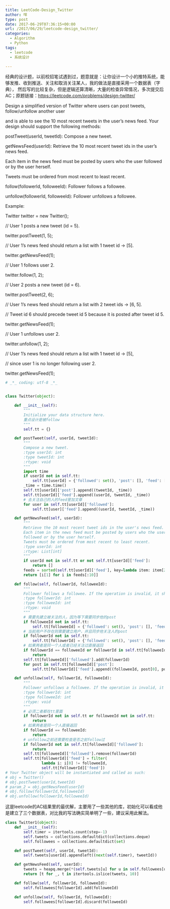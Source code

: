 ```yaml
---
title: LeetCode-Design_Twitter
author: 咩
type: post
date: 2017-06-29T07:36:15+00:00
url: /2017/06/29/leetcode-design_twitter/
categories:
  - Algorithm
  - Python
tags:
  - leetcode
  - 系统设计

---
```

经典的设计题，以前校招笔试遇到过，题意就是：让你设计一个小的推特系统，能够发推、收到推送、关注和取消关注某人，我的做法是直接采用一个数据表（字典）， 然后写的比较复杂，但是逻辑还算清晰，大量的检查异常情况，多次提交后AC；原题链接：<a href="https://leetcode.com/problems/design-twitter/" target="_blank">https://leetcode.com/problems/design-twitter/</a>

Design a simplified version of Twitter where users can post tweets, follow/unfollow another user
  
and is able to see the 10 most recent tweets in the user&#8217;s news feed. Your design should support the following methods:

postTweet(userId, tweetId): Compose a new tweet.
  
getNewsFeed(userId): Retrieve the 10 most recent tweet ids in the user&#8217;s news feed.
  
Each item in the news feed must be posted by users who the user followed or by the user herself.
  
Tweets must be ordered from most recent to least recent.
  
follow(followerId, followeeId): Follower follows a followee.
  
unfollow(followerId, followeeId): Follower unfollows a followee.
  
Example:

Twitter twitter = new Twitter();

// User 1 posts a new tweet (id = 5).
  
twitter.postTweet(1, 5);

// User 1&#8217;s news feed should return a list with 1 tweet id -> [5].
  
twitter.getNewsFeed(1);

// User 1 follows user 2.
  
twitter.follow(1, 2);

// User 2 posts a new tweet (id = 6).
  
twitter.postTweet(2, 6);

// User 1&#8217;s news feed should return a list with 2 tweet ids -> [6, 5].
  
// Tweet id 6 should precede tweet id 5 because it is posted after tweet id 5.
  
twitter.getNewsFeed(1);

// User 1 unfollows user 2.
  
twitter.unfollow(1, 2);

// User 1&#8217;s news feed should return a list with 1 tweet id -> [5],
  
// since user 1 is no longer following user 2.
  
twitter.getNewsFeed(1);

```python
# _*_ coding: utf-8 _*_


class Twitter(object):

    def __init__(self):
        """
        Initialize your data structure here.
        重点设计是被follow
        """
        self.tt = {}

    def postTweet(self, userId, tweetId):
        """
        Compose a new tweet.
        :type userId: int
        :type tweetId: int
        :rtype: void
        """
        import time
        if userId not in self.tt:
            self.tt[userId] = {'followed': set(), 'post': [], 'feed': []}
        _time = time.time()
        self.tt[userId]['post'].append((tweetId, _time))
        self.tt[userId]['feed'].append((userId, tweetId, _time))
        # 去关注自己的人的feed里加文章
        for user in self.tt[userId]['followed']:
            self.tt[user]['feed'].append((userId, tweetId, _time))

    def getNewsFeed(self, userId):
        """
        Retrieve the 10 most recent tweet ids in the user's news feed.
        Each item in the news feed must be posted by users who the user 
        followed or by the user herself.
        Tweets must be ordered from most recent to least recent.
        :type userId: int
        :rtype: List[int]
        """
        if userId not in self.tt or not self.tt[userId]['feed']:
            return []
        feeds = sorted(self.tt[userId]['feed'], key=lambda item: item[2], reverse=True)
        return [i[1] for i in feeds[:10]]

    def follow(self, followerId, followeeId):
        """
        Follower follows a followee. If the operation is invalid, it should be a no-op.
        :type followerId: int
        :type followeeId: int
        :rtype: void
        """
        # 需要先建立被关注的人，因为等下需要同步他的post
        if followeeId not in self.tt:
            self.tt[followeeId] = {'followed': set(), 'post': [], 'feed': []}
        # 当前用户不存在则需要建立用户，并且同步他关注人的post
        if followerId not in self.tt:
            self.tt[followerId] = {'followed': set(), 'post': [], 'feed': []}
        # 如果两者是同一个人或者已经关注过直接返回
        if followerId == followeeId or followerId in self.tt[followeeId]['followed']:
            return
        self.tt[followeeId]['followed'].add(followerId)
        for post in self.tt[followeeId]['post']:
            self.tt[followerId]['feed'].append((followeeId, post[0], post[1]))

    def unfollow(self, followerId, followeeId):
        """
        Follower unfollows a followee. If the operation is invalid, it should be a no-op.
        :type followerId: int
        :type followeeId: int
        :rtype: void
        """
        # 必须二者都在tt里面
        if followerId not in self.tt or followeeId not in self.tt:
            return
        # 如果两者是同一个人直接返回
        if followerId == followeeId:
            return
        # unfollow之前还需要检查是否之前follow过
        if followerId not in self.tt[followeeId]['followed']:
            return
        self.tt[followeeId]['followed'].remove(followerId)
        self.tt[followerId]['feed'] = filter(
                lambda i: i[0] != followeeId,
                self.tt[followerId]['feed'])
# Your Twitter object will be instantiated and called as such:
# obj = Twitter()
# obj.postTweet(userId,tweetId)
# param_2 = obj.getNewsFeed(userId)
# obj.follow(followerId,followeeId)
# obj.unfollow(followerId,followeeId)
```

这是leetcode的AC结果里的最优解，主要用了一些其他的库，初始化可以看成他是建立了三个数据表，对比我的写法确实简单明了一些，建议采用此解法。

```python
class Twitter1(object):
    def __init__(self):
        self.timer = itertools.count(step=-1)
        self.tweets = collections.defaultdict(collections.deque)
        self.followees = collections.defaultdict(set)

    def postTweet(self, userId, tweetId):
        self.tweets[userId].appendleft((next(self.timer), tweetId))

    def getNewsFeed(self, userId):
        tweets = heapq.merge(*(self.tweets[u] for u in self.followees[userId] | {userId}))
        return [t for _, t in itertools.islice(tweets, 10)]

    def follow(self, followerId, followeeId):
        self.followees[followerId].add(followeeId)

    def unfollow(self, followerId, followeeId):
        self.followees[followerId].discard(followeeId)
```